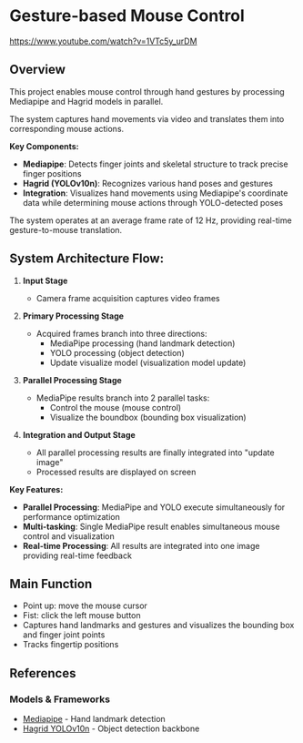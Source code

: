 # Gesture-based Mouse Control

https://www.youtube.com/watch?v=1VTc5y_urDM

## Overview
This project enables mouse control through hand gestures by processing Mediapipe and Hagrid models in parallel.

The system captures hand movements via video and translates them into corresponding mouse actions.

**Key Components:**
- **Mediapipe**: Detects finger joints and skeletal structure to track precise finger positions
- **Hagrid (YOLOv10n)**: Recognizes various hand poses and gestures
- **Integration**: Visualizes hand movements using Mediapipe's coordinate data while determining mouse actions through YOLO-detected poses

The system operates at an average frame rate of 12 Hz, providing real-time gesture-to-mouse translation.

## System Architecture Flow:

1. **Input Stage**
   - Camera frame acquisition captures video frames

2. **Primary Processing Stage** 
   - Acquired frames branch into three directions:
     - MediaPipe processing (hand landmark detection)
     - YOLO processing (object detection)
     - Update visualize model (visualization model update)

3. **Parallel Processing Stage**
   - MediaPipe results branch into 2 parallel tasks:
     - Control the mouse (mouse control)
     - Visualize the boundbox (bounding box visualization)

4. **Integration and Output Stage**
   - All parallel processing results are finally integrated into "update image"
   - Processed results are displayed on screen

**Key Features:**
- **Parallel Processing**: MediaPipe and YOLO execute simultaneously for performance optimization
- **Multi-tasking**: Single MediaPipe result enables simultaneous mouse control and visualization
- **Real-time Processing**: All results are integrated into one image providing real-time feedback


## Main Function
- Point up: move the mouse cursor
- Fist: click the left mouse button
- Captures hand landmarks and gestures and visualizes the bounding box and finger joint points
- Tracks fingertip positions

## References


### Models & Frameworks
- [Mediapipe](https://huggingface.co/STMicroelectronics/hand_landmarks) - Hand landmark detection
- [Hagrid YOLOv10n](https://github.com/hukenovs/hagrid) - Object detection backbone
